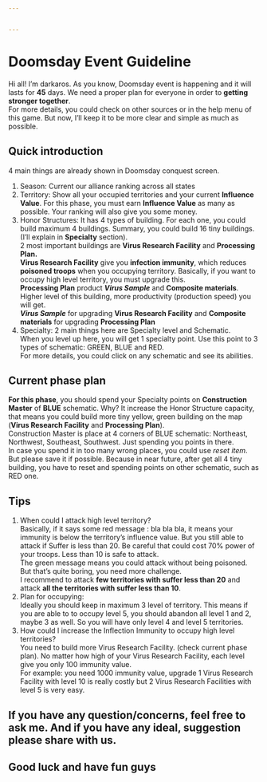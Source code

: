 ```yaml
---


---
```


<h1 id="doomsday-event-guideline">Doomsday Event Guideline</h1>
<p>Hi all! I’m darkaros. As you know, Doomsday event is happening and it will lasts for <strong>45</strong> days. We need a proper plan for everyone in order to <strong>getting stronger together</strong>.<br>
For more details, you could check on other sources or in the help menu of this game. But now, I’ll keep it to be more clear and simple as much as possible.</p>
<h2 id="quick-introduction">Quick introduction</h2>
<p>4 main things are already shown in Doomsday conquest screen.</p>
<ol>
<li>Season: Current our alliance ranking across all states</li>
<li>Territory: Show all your occupied territories and your current <strong>Influence Value</strong>. For this phase, you must earn <strong>Influence Value</strong> as many as possible. Your ranking will also give you some money.</li>
<li>Honor Structures: It has 4 types of building. For each one, you could build maximum 4 buildings. Summary, you could build 16 tiny buildings. (I’ll explain in <strong>Specialty</strong> section).<br>
2 most important buildings are <strong>Virus Research Facility</strong> and <strong>Processing Plan.</strong><br>
<strong>Virus Research Facility</strong> give you <strong>infection immunity</strong>, which reduces <strong>poisoned troops</strong> when you occupying territory. Basically, if you want to occupy high level territory, you must upgrade this.<br>
<strong>Processing Plan</strong> product <em><strong>Virus Sample</strong></em> and <strong>Composite materials</strong>. Higher level of this building, more productivity (production speed) you will get.<br>
<em><strong>Virus Sample</strong></em> for upgrading <strong>Virus Research Facility</strong> and <strong>Composite materials</strong> for upgrading <strong>Processing Plan</strong></li>
<li>Specialty: 2 main things here are Specialty level and Schematic.<br>
When you level up here, you will get 1 specialty point. Use this point to 3 types of schematic: GREEN, BLUE and RED.<br>
For more details, you could click on any schematic and see its abilities.</li>
</ol>
<h2 id="current-phase-plan">Current phase plan</h2>
<p><strong>For this phase</strong>, you should spend your Specialty points on <strong>Construction Master</strong> of <strong>BLUE</strong> schematic. Why? It increase the Honor Structure capacity, that means you could build more tiny yellow, green building on the map (<strong>Virus Research Facility</strong> and <strong>Processing Plan</strong>).<br>
Construction Master is place at 4 corners of BLUE schematic: Northeast, Northwest, Southeast, Southwest. Just spending you points in there.<br>
In case you spend it in too many wrong places, you could use <em>reset item</em>. But please save it if possible. Because in near future, after get all 4 tiny building, you have to reset and spending points on other schematic, such as RED one.</p>
<h2 id="tips">Tips</h2>
<ol>
<li>When could I attack high level territory?<br>
Basically, if it says some red message : bla bla bla, it means your immunity is below the territory’s influence value. But you still able to attack if Suffer is less than 20. Be careful that could cost 70% power of your troops. Less than 10 is safe to attack.<br>
The green message means you could attack without being poisoned. But that’s quite boring, you need more challenge.<br>
I recommend to attack <strong>few territories with suffer less than 20</strong> and attack <strong>all the territories with suffer less than 10</strong>.</li>
<li>Plan for occupying:<br>
Ideally you should keep in maximum 3 level of territory. This means if you are able to to occupy level 5, you should abandon all level 1 and 2, maybe 3 as well. So you will have only level 4 and level 5 territories.</li>
<li>How could I increase the Inflection Immunity to occupy high level territories?<br>
You need to build more Virus Research Facility. (check current phase plan). No matter how high of your Virus Research Facility, each level give you only 100 immunity value.<br>
For example: you need 1000 immunity value, upgrade 1 Virus Research Facility with level 10 is really costly but 2 Virus Research Facilities with level 5 is very easy.</li>
</ol>
<h2 id="if-you-have-any-questionconcerns-feel-free-to-ask-me.-and-if-you-have-any-ideal-suggestion--please-share-with-us.">If you have any question/concerns, feel free to ask me. And if you have any ideal, suggestion  please share with us.</h2>
<h2 id="good-luck-and-have-fun-guys">Good luck and have fun guys</h2>

